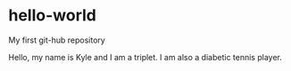 # hello-world
My first git-hub repository

Hello, my name is Kyle and I am a triplet. I am also a diabetic tennis player.
